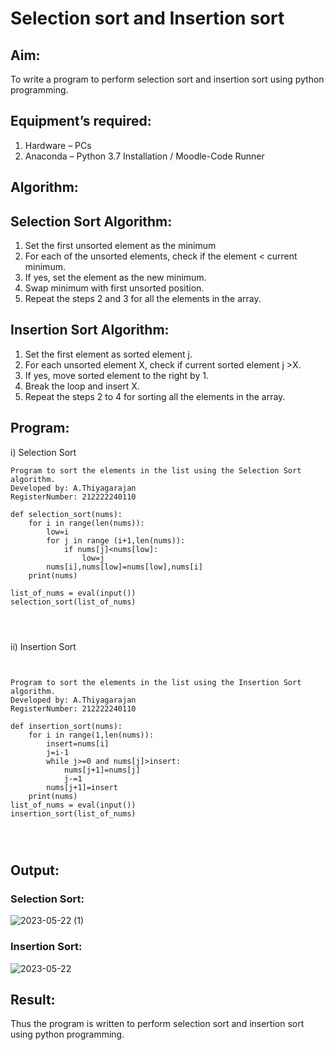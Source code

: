 # Selection sort and Insertion sort
## Aim:
To write a program to perform selection sort and insertion sort using python programming.
## Equipment’s required:
1.	Hardware – PCs
2.	Anaconda – Python 3.7 Installation / Moodle-Code Runner
## Algorithm:
## Selection Sort Algorithm:
1.	Set the first unsorted element as the minimum
2.	For each of the unsorted elements, check if the element < current minimum.
3.	If yes, set the element as the new minimum.
4.	Swap minimum with first unsorted position.
5.	Repeat the steps 2 and 3 for all the elements in the array.
## Insertion Sort Algorithm:
1.	Set the first element as sorted element j.
2.	For each unsorted element X, check if current sorted element j >X.
3.	If yes, move sorted element to the right by 1.
4.	Break the loop and insert X.
5.	Repeat the steps 2 to 4 for sorting all the elements in the array.
## Program:
i)	Selection Sort
```
Program to sort the elements in the list using the Selection Sort algorithm.
Developed by: A.Thiyagarajan
RegisterNumber: 212222240110

def selection_sort(nums):
    for i in range(len(nums)):
        low=i
        for j in range (i+1,len(nums)):
            if nums[j]<nums[low]:
                low=j
        nums[i],nums[low]=nums[low],nums[i]
    print(nums)

list_of_nums = eval(input())
selection_sort(list_of_nums)




```
ii)	Insertion Sort
```


Program to sort the elements in the list using the Insertion Sort algorithm.
Developed by: A.Thiyagarajan
RegisterNumber: 212222240110

def insertion_sort(nums):
    for i in range(1,len(nums)):
        insert=nums[i]
        j=i-1
        while j>=0 and nums[j]>insert:
            nums[j+1]=nums[j]
            j-=1
        nums[j+1]=insert
    print(nums)
list_of_nums = eval(input())
insertion_sort(list_of_nums)




```

## Output:



### Selection Sort:
![2023-05-22 (1)](https://github.com/A-Thiyagarajan/Sorting-Algorithm/assets/118707693/fd2b8c92-96c1-4145-9248-3816fb0bd765)






### Insertion Sort:
![2023-05-22](https://github.com/A-Thiyagarajan/Sorting-Algorithm/assets/118707693/83081f98-3633-4ae7-9194-a727acc35220)




## Result:
Thus the program is written to perform selection sort and insertion sort using python programming.
